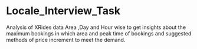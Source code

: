# Locale_Interview_Task
Analysis of XRides data Area ,Day and Hour wise  to get insights about the maximum bookings in which area and peak time of bookings and suggested methods of price increment to meet the demand.
